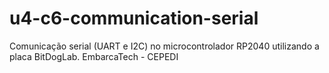 # u4-c6-communication-serial
Comunicação serial (UART e I2C) no microcontrolador RP2040 utilizando a placa BitDogLab. EmbarcaTech - CEPEDI
